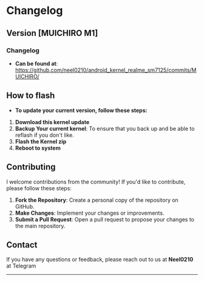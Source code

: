 # Changelog

## Version [MUICHIRO M1]

### Changelog
- **Can be found at**: https://github.com/neel0210/android_kernel_realme_sm7125/commits/MUICHIRO/

## How to flash

- **To update your current version, follow these steps:**
1. **Download this kernel update**
2. **Backup Your current kernel**: To ensure that you back up and be able to reflash if you don't like.
3. **Flash the Kernel zip**
4. **Reboot to system**

## Contributing

I welcome contributions from the community! If you'd like to contribute, please follow these steps:
1. **Fork the Repository**: Create a personal copy of the repository on GitHub.
2. **Make Changes**: Implement your changes or improvements.
3. **Submit a Pull Request**: Open a pull request to propose your changes to the main repository.

## Contact

If you have any questions or feedback, please reach out to us at **Neel0210** at Telegram

---

